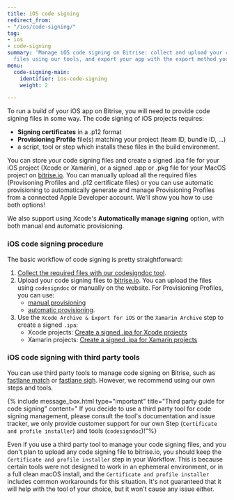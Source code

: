 ```yaml
---
title: iOS code signing
redirect_from:
- "/ios/code-signing/"
tag:
- ios
- code-signing
summary: 'Manage iOS code signing on Bitrise: collect and upload your code signing
  files using our tools, and export your app with the export method you specify. '
menu:
  code-signing-main:
    identifier: ios-code-signing
    weight: 2

---
```

To run a build of your iOS app on Bitrise, you will need to provide code signing files in some way. The code signing of iOS projects requires:

* **Signing certificates** in a .p12 format
* **Provisioning Profile** file(s) matching your project (team ID, bundle ID, ...)
* a script, tool or step which installs these files in the build environment.

You can store your code signing files and create a signed .ipa file for your iOS project (Xcode or Xamarin), or a signed .app or .pkg file for your MacOS project on [bitrise.io](https://www.bitrise.io). You can manually upload all the required files (Provisoning Profiles and .p12 certificate files) or you can use automatic provisioning to automatically generate and manage Provisioning Profiles from a connected Apple Developer account. We'll show you how to use both options!

We also support using Xcode's **Automatically manage signing** option, with both manual and automatic provisioning.

### iOS code signing procedure

The basic workflow of code signing is pretty straightforward:

1. [Collect the required files with our codesigndoc tool](/code-signing/ios-code-signing/collecting-files-with-codesigndoc).
2. Upload your code signing files to [bitrise.io](https://www.bitrise.io). You can upload the files using `codesigndoc` or manually on the website. For Provisioning Profiles, you can use:
   * [manual provisioning](/code-signing/ios-code-signing/ios-manual-provisioning)
   * [automatic provisioning](/code-signing/ios-code-signing/ios-auto-provisioning).
3. Use the `Xcode Archive & Export for iOS` or the `Xamarin Archive` step to create a signed `.ipa`:
   * Xcode projects: [Create a signed .ipa for Xcode projects](/code-signing/ios-code-signing/create-signed-ipa-for-xcode)
   * Xamarin projects: [Create a signed .ipa for Xamarin projects](/code-signing/ios-code-signing/create-signed-ipa-for-xamarin)

### iOS code signing with third party tools

You can use third party tools to manage code signing on Bitrise, such as [fastlane match](https://github.com/fastlane/fastlane/tree/master/match)
or [fastlane sigh](https://github.com/fastlane/fastlane/tree/master/sigh). However, we recommend using our own steps and tools.

{% include message_box.html type="important" title="Third party guide for code signing" content=" If you decide to use a third party tool for code signing management, please consult the tool's documentation and issue tracker, we only provide customer support for our own Step (`Certificate and profile installer`) and tools (`codesigndoc`)!"%}

Even if you use a third party tool to manage your code signing files, and you don't plan to upload any code signing file to bitrise.io, you should keep the `Certificate and profile installer` step in your Workflow. This is because certain tools were not designed to work in an ephemeral environment, or in a full clean macOS install, and the `Certificate and profile installer` includes common workarounds for this situation. It's not guaranteed that it will help with the tool of your choice, but it won't cause any issue either.
